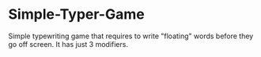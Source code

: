 # Simple-Typer-Game
Simple typewriting game that requires to write "floating" words before they go off screen. It has just 3 modifiers.
